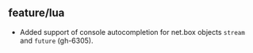 ## feature/lua

* Added support of console autocompletion for net.box objects `stream`
  and `future` (gh-6305).
